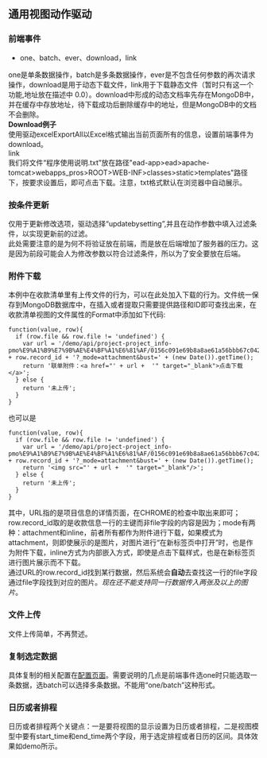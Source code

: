 ## 通用视图动作驱动

### 前端事件
- one、batch、ever、download，link  

one是单条数据操作，batch是多条数据操作，ever是不包含任何参数的再次请求操作，download是用于动态下载文件，link用于下载静态文件（暂时只有这一个功能,地址放在描述中 0.0）。download中形成的动态文档率先存在MongoDB中，并在缓存中存放地址，待下载成功后删除缓存中的地址，但是MongoDB中的文档不会删除。  
**Download例子**  
使用驱动excelExportAll以Excel格式输出当前页面所有的信息，设置前端事件为download。  
link  
我们将文件“程序使用说明.txt”放在路径"ead-app>ead>apache-tomcat>webapps_pros>ROOT>WEB-INF>classes>static>templates"路径下，按要求设置后，即可点击下载。注意，txt格式默认在浏览器中自动展示。 

### 按条件更新  
仅用于更新修改选项，驱动选择“updatebysetting”,并且在动作参数中填入过滤条件，以实现更新前的过滤。  
此处需要注意的是为何不将验证放在前端，而是放在后端增加了服务器的压力。这是因为前段可能会人为修改参数以符合过滤条件，所以为了安全要放在后端。
### 附件下载  

本例中在收款清单里有上传文件的行为，可以在此处加入下载的行为。文件统一保存到MongoDB数据库中，在插入或者提取只需要提供路径和ID即可查找出来，在收款清单视图的文件属性的Format中添加如下代码:  
```
function(value, row){
  if (row.file && row.file != 'undefined') {
    var url = '/demo/api/project-project_info-pmo%E9%A1%B9%E7%9B%AE%E4%BF%A1%E6%81%AF/0156c091e69b8a8ae61a56bbb67c0426/collection_record/'  + row.record_id + '?_mode=attachment&bust=' + (new Date()).getTime();
    return '联单附件：<a href="' + url +  '" target="_blank">点击下载</a>';
  } else {
    return '未上传';
  }
}
```  
也可以是  
```
function(value, row){
  if (row.file && row.file != 'undefined') {
    var url = '/demo/api/project-project_info-pmo%E9%A1%B9%E7%9B%AE%E4%BF%A1%E6%81%AF/0156c091e69b8a8ae61a56bbb67c0426/collection_record/'  + row.record_id + '?_mode=attachment&bust=' + (new Date()).getTime();
    return '<img src="' + url +  '" target="_blank"/>';
  } else {
    return '未上传';
  }
}
```  
其中，URL指的是项目信息的详情页面，在CHROME的检查中取出来即可；row.record_id取的是收款信息一行的主键而非file字段的内容是因为；mode有两种：attachment和inline，前者所有都作为附件进行下载，如果模式为attachment，则即使展示的是图片，对图片进行“在新标签页中打开”时，也是作为附件下载，inline方式为内部嵌入方式，即使是点击下载样式，也是在新标签页进行图片展示而不下载。  
通过URL的row.record_id找到某行数据，然后系统会**自动**去查找这一行的file字段通过file字段找到对应的图片。*现在还不能支持同一行数据传入两张及以上的图片*。


### 文件上传  
文件上传简单，不再赘述。

### 复制选定数据  
具体复制的相关配置在[配置页面](http://10.10.102.154/06-Configuration-Develop-Guide/Base%20Settings/View%20Action%20Settings.html)。需要说明的几点是前端事件选one时只能选取一条数据，选batch可以选择多条数据。不能用“one/batch”这种形式。



### 日历或者排程  

日历或者排程两个关键点：一是要将视图的显示设置为日历或者排程，二是视图模型中要有start_time和end_time两个字段，用于选定排程或者日历的区间。具体效果如demo所示。